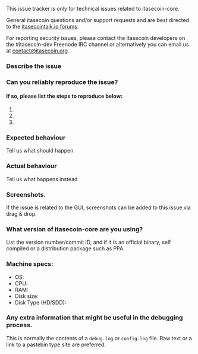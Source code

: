 <!--- Remove sections that do not apply -->

This issue tracker is only for technical issues related to itasecoin-core.

General itasecoin questions and/or support requests and are best directed to the [itasecointalk.io forums](https://itasecointalk.io/).

For reporting security issues, please contact the Itasecoin developers on the #itasecoin-dev Freenode IRC channel or alternatively you can email us at contact@itasecoin.org.

### Describe the issue

### Can you reliably reproduce the issue?
#### If so, please list the steps to reproduce below:
1.
2.
3.

### Expected behaviour
Tell us what should happen

### Actual behaviour
Tell us what happens instead

### Screenshots.
If the issue is related to the GUI, screenshots can be added to this issue via drag & drop.

### What version of itasecoin-core are you using?
List the version number/commit ID, and if it is an official binary, self compiled or a distribution package such as PPA.

### Machine specs:
- OS:
- CPU:
- RAM:
- Disk size:
- Disk Type (HD/SDD):

### Any extra information that might be useful in the debugging process.
This is normally the contents of a `debug.log` or `config.log` file. Raw text or a link to a pastebin type site are preferred.
